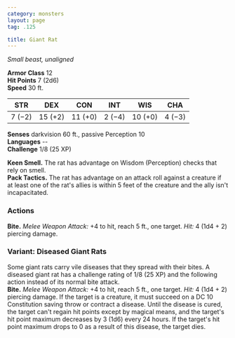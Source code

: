 ```yaml
---
category: monsters
layout: page
tag: .125

title: Giant Rat 
---
```

_Small beast, unaligned_

**Armor Class** 12    
**Hit Points** 7 (2d6)    
**Speed** 30 ft. 

| STR     | DEX     | CON     | INT     | WIS     | CHA     |
|---------|---------|---------|---------|---------|---------|
| 7 (−2)  | 15 (+2) | 11 (+0) | 2 (−4)  | 10 (+0) | 4 (−3)  |  

**Senses** darkvision 60 ft., passive Perception 10    
**Languages** --    
**Challenge** 1/8 (25 XP)    

**Keen Smell.** The rat has advantage on Wisdom (Perception) checks that rely on smell.    
**Pack Tactics.** The rat has advantage on an attack roll against a creature if at least one of the rat's allies is within 5 feet of the creature and the ally isn't incapacitated. 

### Actions    
**Bite.** _Melee Weapon Attack:_ +4 to hit, reach 5 ft., one target. _Hit:_ 4 (1d4 + 2) piercing damage. 

### Variant: Diseased Giant Rats 
Some giant rats carry vile diseases that they spread with their bites. A diseased giant rat has a challenge rating of 1/8 (25 XP) and the following action instead of its normal bite attack.     
**Bite.** _Melee Weapon Attack:_ +4 to hit, reach 5 ft., one target. _Hit:_ 4 (1d4 + 2) piercing damage. If the target is a creature, it must succeed on a DC 10 Constitution saving throw or contract a disease. Until the disease is cured, the target can't regain hit points except by magical means, and the target's hit point maximum decreases by 3 (1d6) every 24 hours. If the target's hit point maximum drops to 0 as a result of this disease, the target dies. 